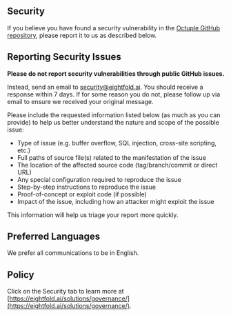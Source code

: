 <!-- BEGIN EIGHTFOLD OCTUPLE SECURITY.MD V0.0.1 BLOCK -->

## Security

If you believe you have found a security vulnerability in the [Octuple GitHub repository](https://github.com/EightfoldAI/octuple), please report it to us as described below.

## Reporting Security Issues

**Please do not report security vulnerabilities through public GitHub issues.**

Instead, send an email to [security@eightfold.ai](mailto:security@eightfold.ai).  You should receive a response within 7 days. If for some reason you do not, please follow up via email to ensure we received your original message. 

Please include the requested information listed below (as much as you can provide) to help us better understand the nature and scope of the possible issue:

  * Type of issue (e.g. buffer overflow, SQL injection, cross-site scripting, etc.)
  * Full paths of source file(s) related to the manifestation of the issue
  * The location of the affected source code (tag/branch/commit or direct URL)
  * Any special configuration required to reproduce the issue
  * Step-by-step instructions to reproduce the issue
  * Proof-of-concept or exploit code (if possible)
  * Impact of the issue, including how an attacker might exploit the issue

This information will help us triage your report more quickly.

## Preferred Languages

We prefer all communications to be in English.

## Policy

Click on the Security tab to learn more at [https://eightfold.ai/solutions/governance/](https://eightfold.ai/solutions/governance/).

<!-- END EIGHTFOLD OCTUPLE SECURITY.MD BLOCK -->
